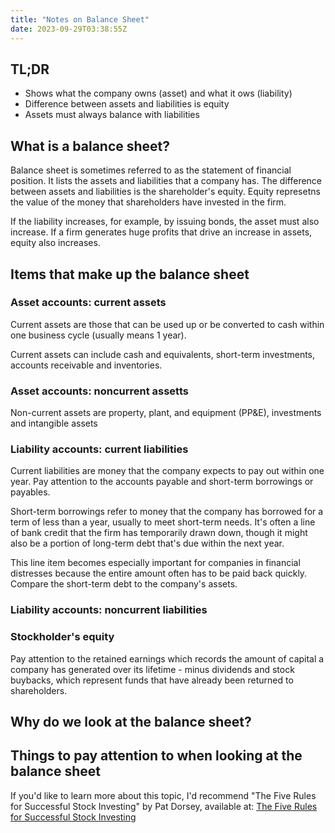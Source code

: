 ```yaml
---
title: "Notes on Balance Sheet"
date: 2023-09-29T03:38:55Z
---
```

## TL;DR
- Shows what the company owns (asset) and what it ows (liability)
- Difference between assets and liabilities is equity
- Assets must always balance with liabilities

## What is a balance sheet?
Balance sheet is sometimes referred to as the statement of financial position. It lists the assets and liabilities that a company has. The difference between assets and liabilities is the shareholder's equity. Equity represetns the value of the money that shareholders have invested in the firm. 

If the liability increases, for example, by issuing bonds, the asset must also increase. If a firm generates huge profits that drive an increase in assets, equity also increases. 

## Items that make up the balance sheet
### Asset accounts: current assets
Current assets are those that can be used up or be converted to cash within one business cycle (usually means 1 year). 

Current assets can include cash and equivalents, short-term investments, accounts receivable and inventories. 

### Asset accounts: noncurrent assetts
Non-current assets are property, plant, and equipment (PP&E), investments and intangible assets


### Liability accounts: current liabilities
Current liabilities are money that the company expects to pay out within one year. Pay attention to the accounts payable and short-term borrowings or payables. 

Short-term borrowings refer to money that the company has borrowed for a term of less than a year, usually to meet short-term needs. It's often a line of bank credit that the firm has temporarily drawn down, though it might also be a portion of long-term debt that's due within the next year. 

This line item becomes especially important for companies in financial distresses because the entire amount often has to be paid back quickly. Compare the short-term debt to the company's assets. 

### Liability accounts: noncurrent liabilities


### Stockholder's equity
Pay attention to the retained earnings which records the amount of capital a company has generated over its lifetime - minus dividends and stock buybacks, which represent funds that have already been returned to shareholders. 


## Why do we look at the balance sheet?

## Things to pay attention to when looking at the balance sheet


If you'd like to learn more about this topic, I'd recommend "The Five Rules for Successful Stock Investing" by Pat Dorsey, available at:
<a target="_blank" href="https://www.amazon.com/Five-Rules-Successful-Stock-Investing/dp/B08BX7RTJM/ref=sr_1_1?crid=NZ30FTPEQM2Q&amp;keywords=pat+dorsey&amp;qid=1695960723&amp;sprefix=pat+dorsey%252Caps%252C370&amp;sr=8-1&_encoding=UTF8&tag=amazonaff0d66-20&linkCode=ur2&linkId=7b8ca56965812c210bf09396581bb0e8&camp=1789&creative=9325">The Five Rules for Successful Stock Investing</a>
